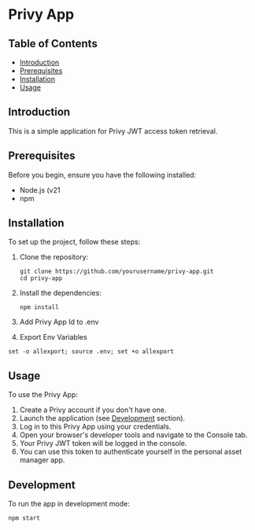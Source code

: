 # Privy App

## Table of Contents

- [Introduction](#introduction)
- [Prerequisites](#prerequisites)
- [Installation](#installation)
- [Usage](#usage)

## Introduction

This is a simple application for Privy JWT access token retrieval.

## Prerequisites

Before you begin, ensure you have the following installed:

- Node.js (v21
- npm

## Installation

To set up the project, follow these steps:

1. Clone the repository:

   ```
   git clone https://github.com/yourusername/privy-app.git
   cd privy-app
   ```

2. Install the dependencies:

   ```
   npm install
   ```

3. Add Privy App Id to .env

4. Export Env Variables

```
set -o allexport; source .env; set +o allexport
```

## Usage

To use the Privy App:

1. Create a Privy account if you don't have one.
2. Launch the application (see [Development](#development) section).
3. Log in to this Privy App using your credentials.
4. Open your browser's developer tools and navigate to the Console tab.
5. Your Privy JWT token will be logged in the console.
6. You can use this token to authenticate yourself in the personal asset manager app.

## Development

To run the app in development mode:

```
npm start
```
